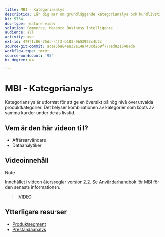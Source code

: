 ```yaml
---
title: MBI - Kategorianalys
description: Lär dig mer om grundläggande kategorianalys och kundlivstidsvärde.
kt: 5734
doc-type: feature video
solution: Commerce, Magento Business Intelligence
audience: all
activity: use
exl-id: 479f1c86-75dc-44f3-b183-9b83993c4b2c
source-git-commit: acee5ba84ea32e14a743cd269f77ced821548ad6
workflow-type: tm+mt
source-wordcount: '95'
ht-degree: 0%

---
```


# MBI - Kategorianalys

Kategorianalys är utformat för att ge en översikt på hög nivå över utvalda produktkategorier. Det belyser kombinationen av kategorier som köpts av samma kunder under deras livstid.

## Vem är den här videon till?

- Affärsanvändare
- Dataanalytiker

## Videoinnehåll

>[!NOTE]
>
>Innehållet i videon återspeglar version 2.2. Se [Användarhandbok för MBI](https://docs.magento.com/mbi/) för den senaste informationen.

>[!VIDEO](https://video.tv.adobe.com/v/37904/?quality=12&learn=on)

## Ytterligare resurser

- [Produktsegment](https://docs.magento.com/mbi/best-practices/segment-filter.html#product-segments)
- [Prestandaanalys](https://docs.magento.com/mbi/data-analyst/analysis/bus-perf-analysis.html)
